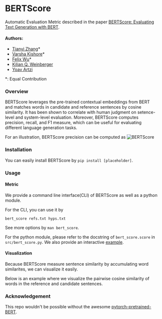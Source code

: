 # BERTScore
Automatic Evaluation Metric described in the paper [BERTScore: Evaluating Text Generation with BERT](https://arxiv.org).

#### Authors:
* [Tianyi Zhang](https://scholar.google.com/citations?user=OI0HSa0AAAAJ&hl=en)*
* [Varsha Kishore]()*
* [Felix Wu](https://scholar.google.com.tw/citations?user=sNL8SSoAAAAJ&hl=en)*
* [Kilian Q. Weinberger](http://kilian.cs.cornell.edu/index.html)
* [Yoav Artzi](https://yoavartzi.com/)

*: Equal Contribution

### Overview
BERTScore leverages the pre-trained contextual embeddings from BERT and matches
words in candidate and reference sentences by cosine similarity.
It has been shown to correlate with human judgment on setence-level and
system-level evaluation.
Moreover, BERTScore computes precision, recall, and F1 measure, which can be
useful for evaluating different language generation tasks.

For an illustration, BERTScore precision can be computed as
![](https://github.com/Tiiiger/bert_score/blob/master/bert_score.png "BERTScore")

### Installation

You can easily install BERTScore by `pip install [placeholder]`.

### Usage

#### Metric
We provide a command line interface(CLI) of BERTScore as well as a python module. 

For the CLI, you can use it by
```
bert_score refs.txt hyps.txt
```
See more options by `man bert_score`.

For the python module, please refer to the docstring of `bert_score.score` in `src/bert_score.py`.
We also provide an interactive [example]().

#### Visualization
Because BERTScore measure sentence similarity by accumulating word similarites,
we can visualize it easily.

Below is an example where we visualize the pairwise cosine similarity of words
in the reference and candidate sentences.
<!-- ![]() -->

### Acknowledgement
This repo wouldn't be possible without the awesome [pytorch-pretrained-BERT](https://github.com/huggingface/pytorch-pretrained-BERT).
